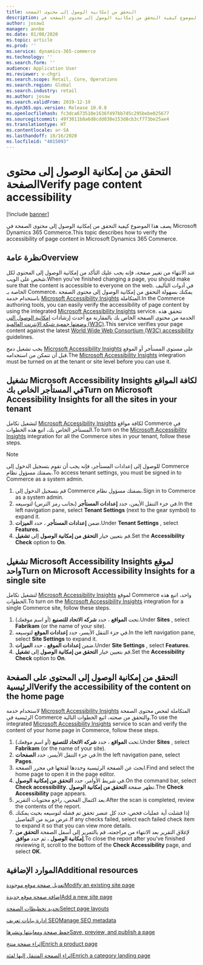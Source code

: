 ```yaml
---
title: التحقق من إمكانية الوصول إلى محتوى الصفحة
description: يصف هذا الموضوع كيفية التحقق من إمكانية الوصول إلى محتوى الصفحة في Microsoft Dynamics 365 Commerce.
author: josaw1
manager: annbe
ms.date: 01/08/2020
ms.topic: article
ms.prod: ''
ms.service: dynamics-365-commerce
ms.technology: ''
ms.search.form: ''
audience: Application User
ms.reviewer: v-chgri
ms.search.scope: Retail, Core, Operations
ms.search.region: Global
ms.search.industry: retail
ms.author: josaw
ms.search.validFrom: 2019-12-19
ms.dyn365.ops.version: Release 10.0.8
ms.openlocfilehash: fc3dca673510e1636f497bb7d5c295bebe025677
ms.sourcegitcommit: 49f3011b8a6d8cdd038e153d8cb3cf773be25ae4
ms.translationtype: HT
ms.contentlocale: ar-SA
ms.lasthandoff: 10/16/2020
ms.locfileid: "4015093"
---
```

# <a name="verify-page-content-accessibility"></a><span data-ttu-id="0f237-103">التحقق من إمكانية الوصول إلى محتوى الصفحة</span><span class="sxs-lookup"><span data-stu-id="0f237-103">Verify page content accessibility</span></span>


[!include [banner](includes/banner.md)]

<span data-ttu-id="0f237-104">يصف هذا الموضوع كيفية التحقق من إمكانية الوصول إلى محتوى الصفحة في Microsoft Dynamics 365 Commerce.</span><span class="sxs-lookup"><span data-stu-id="0f237-104">This topic describes how to verify the accessibility of page content in Microsoft Dynamics 365 Commerce.</span></span>

## <a name="overview"></a><span data-ttu-id="0f237-105">نظرة عامة</span><span class="sxs-lookup"><span data-stu-id="0f237-105">Overview</span></span>

<span data-ttu-id="0f237-106">عند الانتهاء من تغيير صفحة، فإنه يجب عليك التأكد من إمكانية الوصول إلى المحتوى لكل شخص على الويب.</span><span class="sxs-lookup"><span data-stu-id="0f237-106">When you've finished changing a page, you should make sure that the content is accessible to everyone on the web.</span></span> <span data-ttu-id="0f237-107">في أدوات التأليف الخاصة بـ Commerce، يمكنك بسهولة التحقق من إمكانية الوصول إلى محتوى الصفحة باستخدام خدمة [Microsoft Accessibility Insights](https://accessibilityinsights.io/) المتكاملة.</span><span class="sxs-lookup"><span data-stu-id="0f237-107">In the Commerce authoring tools, you can easily verify the accessibility of page content by using the integrated [Microsoft Accessibility Insights](https://accessibilityinsights.io/) service.</span></span> <span data-ttu-id="0f237-108">تتحقق هذه الخدمة من محتوى الصفحة الخاص بك بالمقارنة مع أحدث إرشادات [إمكانية الوصول التي وضعتها جمعية شبكة الإنترنت العالمية (W3C)](https://www.w3.org/standards/webdesign/accessibility).</span><span class="sxs-lookup"><span data-stu-id="0f237-108">This service verifies your page content against the latest [World Wide Web Consortium (W3C) accessibility](https://www.w3.org/standards/webdesign/accessibility) guidelines.</span></span>

<span data-ttu-id="0f237-109">يجب تشغيل دمج [Microsoft Accessibility Insights](https://accessibilityinsights.io/) على مستوى المستأجر أو الموقع قبل أن تتمكن من استخدامه.</span><span class="sxs-lookup"><span data-stu-id="0f237-109">The [Microsoft Accessibility Insights](https://accessibilityinsights.io/) integration must be turned on at the tenant or site level before you can use it.</span></span>

## <a name="turn-on-microsoft-accessibility-insights-for-all-the-sites-in-your-tenant"></a><span data-ttu-id="0f237-110">تشغيل Microsoft Accessibility Insights لكافة المواقع في المستأجر الخاص بك</span><span class="sxs-lookup"><span data-stu-id="0f237-110">Turn on Microsoft Accessibility Insights for all the sites in your tenant</span></span>

<span data-ttu-id="0f237-111">لتشغيل تكامل [Microsoft Accessibility Insights](https://accessibilityinsights.io/) لكافة مواقع Commerce في المستأجر الخاص بك، اتبع هذه الخطوات.</span><span class="sxs-lookup"><span data-stu-id="0f237-111">To turn on the [Microsoft Accessibility Insights](https://accessibilityinsights.io/) integration for all the Commerce sites in your tenant, follow these steps.</span></span>

> [!NOTE]
> <span data-ttu-id="0f237-112">للوصول إلى إعدادات المستأجر، فإنه يجب أن تقوم بتسجيل الدخول إلى Commerce بصفتك مسؤول نظام.</span><span class="sxs-lookup"><span data-stu-id="0f237-112">To access tenant settings, you must be signed in to Commerce as a system admin.</span></span>

1. <span data-ttu-id="0f237-113">قم بتسجيل الدخول إلى Commerce بصفتك مسؤول نظام.</span><span class="sxs-lookup"><span data-stu-id="0f237-113">Sign in to Commerce as a system admin.</span></span>
1. <span data-ttu-id="0f237-114">في جزء التنقل الأيمن، حدد **إعدادات المستأجر** (بجانب رمز الترس) لتوسيعه.</span><span class="sxs-lookup"><span data-stu-id="0f237-114">In the left navigation pane, select **Tenant Settings** (next to the gear symbol) to expand it.</span></span>
1. <span data-ttu-id="0f237-115">ضمن **إعدادات المستأجر** ، حدد **الميزات**.</span><span class="sxs-lookup"><span data-stu-id="0f237-115">Under **Tenant Settings** , select **Features**.</span></span>
1. <span data-ttu-id="0f237-116">قم بتعيين خيار **التحقق من إمكانية الوصول** إلى **تشغيل**.</span><span class="sxs-lookup"><span data-stu-id="0f237-116">Set the **Accessibility Check** option to **On**.</span></span>

## <a name="turn-on-microsoft-accessibility-insights-for-a-single-site"></a><span data-ttu-id="0f237-117">تشغيل Microsoft Accessibility Insights لموقع واحد</span><span class="sxs-lookup"><span data-stu-id="0f237-117">Turn on Microsoft Accessibility Insights for a single site</span></span>

<span data-ttu-id="0f237-118">لتشغيل تكامل [Microsoft Accessibility Insights](https://accessibilityinsights.io/) لموقع Commerce واحد، اتبع هذه الخطوات.</span><span class="sxs-lookup"><span data-stu-id="0f237-118">To turn on the [Microsoft Accessibility Insights](https://accessibilityinsights.io/) integration for a single Commerce site, follow these steps.</span></span>

1. <span data-ttu-id="0f237-119">تحت **المواقع** ، حدد **شركه الاتحاد للتصنيع** (أو اسم موقعك).</span><span class="sxs-lookup"><span data-stu-id="0f237-119">Under **Sites** , select **Fabrikam** (or the name of your site).</span></span>
1. <span data-ttu-id="0f237-120">في جزء التنقل الأيسر، حدد **إعدادات الموقع** لتوسيعه.</span><span class="sxs-lookup"><span data-stu-id="0f237-120">In the left navigation pane, select **Site Settings** to expand it.</span></span>
1. <span data-ttu-id="0f237-121">ضمن **إعدادات الموقع** ، حدد **الميزات**.</span><span class="sxs-lookup"><span data-stu-id="0f237-121">Under **Site Settings** , select **Features**.</span></span>
1. <span data-ttu-id="0f237-122">قم بتعيين خيار **التحقق من إمكانية الوصول** إلى **تشغيل**.</span><span class="sxs-lookup"><span data-stu-id="0f237-122">Set the **Accessibility Check** option to **On**.</span></span>

## <a name="verify-the-accessibility-of-the-content-on-the-home-page"></a><span data-ttu-id="0f237-123">التحقق من إمكانية الوصول إلى المحتوى على الصفحة الرئيسية</span><span class="sxs-lookup"><span data-stu-id="0f237-123">Verify the accessibility of the content on the home page</span></span>

<span data-ttu-id="0f237-124">لاستخدام خدمة [Microsoft Accessibility Insights](https://accessibilityinsights.io/) المتكاملة لفحص محتوى الصفحة الرئيسية في Commerce والتحقق من صحته، اتبع الخطوات التالية.</span><span class="sxs-lookup"><span data-stu-id="0f237-124">To use the integrated [Microsoft Accessibility Insights](https://accessibilityinsights.io/) service to scan and verify the content of your home page in Commerce, follow these steps.</span></span>

1. <span data-ttu-id="0f237-125">تحت **المواقع** ، حدد **شركه الاتحاد للتصنيع** (أو اسم موقعك).</span><span class="sxs-lookup"><span data-stu-id="0f237-125">Under **Sites** , select **Fabrikam** (or the name of your site).</span></span>
1. <span data-ttu-id="0f237-126">في جزء التنقل الأيسر، حدد **الصفحات**.</span><span class="sxs-lookup"><span data-stu-id="0f237-126">In the left navigation pane, select **Pages**.</span></span>
1. <span data-ttu-id="0f237-127">ابحث عن الصفحة الرئيسية وحددها لفتحها في محرر الصفحة.</span><span class="sxs-lookup"><span data-stu-id="0f237-127">Find and select the home page to open it in the page editor.</span></span>
1. <span data-ttu-id="0f237-128">في شريط الأوامر، حدد **التحقق من إمكانية الوصول**.</span><span class="sxs-lookup"><span data-stu-id="0f237-128">On the command bar, select **Check accessibility**.</span></span> <span data-ttu-id="0f237-129">تظهر صفحة **التحقق من إمكانية الوصول**.</span><span class="sxs-lookup"><span data-stu-id="0f237-129">The **Check Accessibility** page appears.</span></span>
1. <span data-ttu-id="0f237-130">بعد اكتمال الفحص، راجع محتويات التقرير.</span><span class="sxs-lookup"><span data-stu-id="0f237-130">After the scan is completed, review the contents of the report.</span></span>
1. <span data-ttu-id="0f237-131">إذا فشلت أية عمليات فحص، حدد كل عنصر تحقق تم فشله لتوسيعه بحيث يمكنك عرض مزيد من التفاصيل.</span><span class="sxs-lookup"><span data-stu-id="0f237-131">If any checks failed, select each failed check item to expand it so that you can view more details.</span></span>
1. <span data-ttu-id="0f237-132">لإغلاق التقرير بعد الانتهاء من مراجعته، قم بالتمرير إلى أسفل الصفحة **التحقق من إمكانية الوصول** ، ثم حدد **موافق**.</span><span class="sxs-lookup"><span data-stu-id="0f237-132">To close the report after you've finished reviewing it, scroll to the bottom of the **Check Accessibility** page, and select **OK**.</span></span>

## <a name="additional-resources"></a><span data-ttu-id="0f237-133">الموارد الإضافية</span><span class="sxs-lookup"><span data-stu-id="0f237-133">Additional resources</span></span>

[<span data-ttu-id="0f237-134">تعديل صفحة موقع موجودة</span><span class="sxs-lookup"><span data-stu-id="0f237-134">Modify an existing site page</span></span>](modify-existing-page.md)

[<span data-ttu-id="0f237-135">إضافة صفحة موقع جديدة</span><span class="sxs-lookup"><span data-stu-id="0f237-135">Add a new site page</span></span>](add-new-page.md)

[<span data-ttu-id="0f237-136">تحديد تخطيطات الصفحة</span><span class="sxs-lookup"><span data-stu-id="0f237-136">Select page layouts</span></span>](select-page-layouts.md)

[<span data-ttu-id="0f237-137">إدارة بيانات تعريف SEO</span><span class="sxs-lookup"><span data-stu-id="0f237-137">Manage SEO metadata</span></span>](manage-seo-metadata.md)

[<span data-ttu-id="0f237-138">حفظ صفحة ومعاينتها ونشرها</span><span class="sxs-lookup"><span data-stu-id="0f237-138">Save, preview, and publish a page</span></span>](save-preview-publish-page.md)

[<span data-ttu-id="0f237-139">إثراء صفحة منتج</span><span class="sxs-lookup"><span data-stu-id="0f237-139">Enrich a product page</span></span>](enrich-product-page.md)

[<span data-ttu-id="0f237-140">إثراء الصفحة المتنقل إليها‬ لفئة</span><span class="sxs-lookup"><span data-stu-id="0f237-140">Enrich a category landing page</span></span>](enrich-category-page.md)
